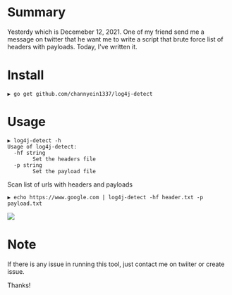 # Summary

Yesterdy which is Decemeber 12, 2021. One of my friend send me a message on twitter that he want me to write a script that brute force list of headers with payloads.
Today, I've written it.

# Install

```
▶ go get github.com/channyein1337/log4j-detect
```

# Usage

```
▶ log4j-detect -h
Usage of log4j-detect:
  -hf string
        Set the headers file
  -p string
        Set the payload file
 ```
 
 Scan list of urls with headers and payloads
 ```
 ▶ echo https://www.google.com | log4j-detect -hf header.txt -p payload.txt
 ```
 
 ![](https://github.com/channyein1337/log4j-detect/blob/main/log4j-detect.png?raw=true)
 
# Note
If there is any issue in running this tool, just contact me on twiiter or create issue.

Thanks!
